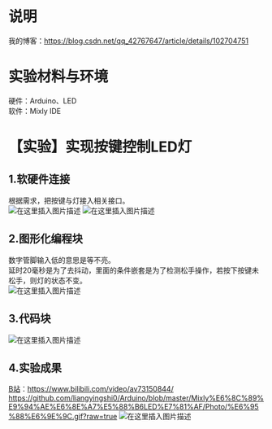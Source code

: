 # 说明  
我的博客：https://blog.csdn.net/qq_42767647/article/details/102704751  
# 实验材料与环境  
硬件：Arduino、LED  
软件：Mixly IDE  
# 【实验】实现按键控制LED灯
## 1.软硬件连接  
根据需求，把按键与灯接入相关接口。  
![在这里插入图片描述](https://img-blog.csdnimg.cn/20191023173319789.jpg?x-oss-process=image/watermark,type_ZmFuZ3poZW5naGVpdGk,shadow_10,text_aHR0cHM6Ly9ibG9nLmNzZG4ubmV0L3FxXzQyNzY3NjQ3,size_16,color_FFFFFF,t_70)
![在这里插入图片描述](https://img-blog.csdnimg.cn/20191023173340192.jpg?x-oss-process=image/watermark,type_ZmFuZ3poZW5naGVpdGk,shadow_10,text_aHR0cHM6Ly9ibG9nLmNzZG4ubmV0L3FxXzQyNzY3NjQ3,size_16,color_FFFFFF,t_70)
## 2.图形化编程块
数字管脚输入低的意思是等不亮。  
延时20毫秒是为了去抖动，里面的条件嵌套是为了检测松手操作，若按下按键未松手，则灯的状态不变。  
![在这里插入图片描述](https://img-blog.csdnimg.cn/20191023173517596.PNG?x-oss-process=image/watermark,type_ZmFuZ3poZW5naGVpdGk,shadow_10,text_aHR0cHM6Ly9ibG9nLmNzZG4ubmV0L3FxXzQyNzY3NjQ3,size_16,color_FFFFFF,t_70)
## 3.代码块
![在这里插入图片描述](https://img-blog.csdnimg.cn/20191023173841530.PNG?x-oss-process=image/watermark,type_ZmFuZ3poZW5naGVpdGk,shadow_10,text_aHR0cHM6Ly9ibG9nLmNzZG4ubmV0L3FxXzQyNzY3NjQ3,size_16,color_FFFFFF,t_70)
## 4.实验成果  
[B站](https://www.bilibili.com/video/av73150844/)：https://www.bilibili.com/video/av73150844/  
https://github.com/liangyingshi0/Arduino/blob/master/Mixly%E6%8C%89%E9%94%AE%E6%8E%A7%E5%88%B6LED%E7%81%AF/Photo/%E6%95%88%E6%9E%9C.gif?raw=true
![在这里插入图片描述](https://github.com/liangyingshi0/Arduino/blob/master/Mixly%E6%8C%89%E9%94%AE%E6%8E%A7%E5%88%B6LED%E7%81%AF/Photo/%E6%95%88%E6%9E%9C.gif?raw=true)
